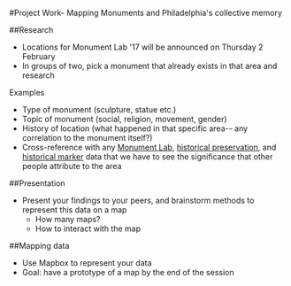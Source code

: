 #Project Work- Mapping Monuments and Philadelphia's collective memory

##Research
+ Locations for Monument Lab '17 will be announced on Thursday 2 February
+ In groups of two, pick a monument that already exists in that area and research

Examples
+ Type of monument (sculpture, statue etc.)
+ Topic of monument (social, religion, movement, gender)
+ History of location (what happened in that specific area-- any correlation to the monument itself?)
+ Cross-reference with any [Monument Lab](https://www.opendataphilly.org/dataset/speculative-monuments-for-philadelphia), [historical preservation](http://www.preservationalliance.com/explore-philadelphia/), and [historical marker](http://www.phmc.state.pa.us/apps/historical-markers.html) data that we have to see the significance that other people attribute to the area

##Presentation
+ Present your findings to your peers, and brainstorm methods to represent this data on a map
  + How many maps?
  + How to interact with the map

##Mapping data
+ Use Mapbox to represent your data
+ Goal: have a prototype of a map by the end of the session
